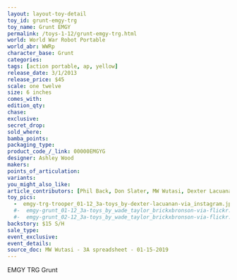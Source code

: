 ```yaml
---
layout: layout-toy-detail 
toy_id: grunt-emgy-trg
toy_name: Grunt EMGY
permalink: /toys-1-12/grunt-emgy-trg.html
world: World War Robot Portable
world_abr: WWRp
character_base: Grunt
categories: 
tags: [action portable, ap, yellow] 
release_date: 3/1/2013
release_price: $45 
scale: one twelve
size: 6 inches
comes_with: 
edition_qty: 
chase: 
exclusive: 
secret_drop: 
sold_where: 
bamba_points: 
packaging_type: 
product_code_/_link: 00000EMGYG
designer: Ashley Wood
makers: 
points_of_articulation: 
variants: 
you_might_also_like: 
article_contributors: [Phil Back, Don Slater, MW Wutasi, Dexter Lacuanan]
toy_pics: 
  -  emgy-trg-trooper_01-12_3a-toys_by-dexter-lacuanan-via_instagram.jpg
  #-  emgy-grunt_01-12_3a-toys_by_wade_taylor_brickxbronson-via-flickr.jpg
  #-  emgy-grunt_02-12_3a-toys_by_wade_taylor_brickxbronson-via-flickr.jpg
backstory: $15 S/H
sale_type: 
event_exclusive: 
event_details: 
source_doc: MW Wutasi - 3A spreadsheet - 01-15-2019
---
```

EMGY TRG Grunt 